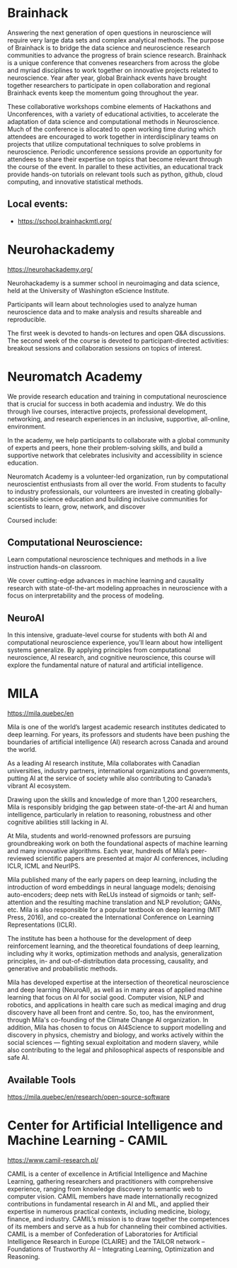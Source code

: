 # Brainhack

Answering the next generation of open questions in neuroscience will
require very large data sets and complex analytical methods. The
purpose of Brainhack is to bridge the data science and neuroscience
research communities to advance the progress of brain science
research. Brainhack is a unique conference that convenes researchers
from across the globe and myriad disciplines to work together on
innovative projects related to neuroscience. Year after year, global
Brainhack events have brought together researchers to participate in
open collaboration and regional Brainhack events keep the momentum
going throughout the year.

These collaborative workshops combine elements of Hackathons and
Unconferences, with a variety of educational activities, to accelerate
the adaptation of data science and computational methods in
Neuroscience. Much of the conference is allocated to open working time
during which attendees are encouraged to work together in
interdisciplinary teams on projects that utilize computational
techniques to solve problems in neuroscience. Periodic unconference
sessions provide an opportunity for attendees to share their expertise
on topics that become relevant through the course of the event. In
parallel to these activities, an educational track provide hands-on
tutorials on relevant tools such as python, github, cloud computing,
and innovative statistical methods.

## Local events:

- https://school.brainhackmtl.org/

# Neurohackademy

https://neurohackademy.org/

Neurohackademy is a summer school in neuroimaging and data science,
held at the University of Washington eScience Institute.

Participants will learn about technologies used to analyze human
neuroscience data and to make analysis and results shareable and
reproducible.

The first week is devoted to hands-on lectures and open Q&A
discussions. The second week of the course is devoted to
participant-directed activities: breakout sessions and collaboration
sessions on topics of interest.

# Neuromatch Academy

We provide research education and training in computational
neuroscience that is crucial for success in both academia and
industry. We do this through live courses, interactive projects,
professional development, networking, and research experiences in an
inclusive, supportive, all-online, environment.

In the academy, we help participants to collaborate with a global
community of experts and peers, hone their problem-solving skills, and
build a supportive network that celebrates inclusivity and
accessibility in science education.

Neuromatch Academy is a volunteer-led organization, run by
computational neuroscientist enthusiasts from all over the world.
From students to faculty to industry professionals, our volunteers are
invested in creating globally-accessible science education and
building inclusive communities for scientists to learn, grow, network,
and discover

Coursed include:

## Computational Neuroscience:

Learn computational neuroscience techniques and methods in a live
instruction hands-on classroom.

We cover cutting-edge advances in machine learning and causality
research with state-of-the-art modeling approaches in neuroscience
with a focus on interpretability and the process of modeling.

## NeuroAI

In this intensive, graduate-level course for students with both AI and
computational neuroscience experience, you’ll learn about how
intelligent systems generalize. By applying principles from
computational neuroscience, AI research, and cognitive neuroscience,
this course will explore the fundamental nature of natural and
artificial intelligence.

# MILA

https://mila.quebec/en

Mila is one of the world’s largest academic research institutes
dedicated to deep learning. For years, its professors and students
have been pushing the boundaries of artificial intelligence (AI)
research across Canada and around the world.

As a leading AI research institute, Mila collaborates with Canadian
universities, industry partners, international organizations and
governments, putting AI at the service of society while also
contributing to Canada’s vibrant AI ecosystem.

Drawing upon the skills and knowledge of more than 1,200 researchers,
Mila is responsibly bridging the gap between state-of-the-art Al and
human intelligence, particularly in relation to reasoning, robustness
and other cognitive abilities still lacking in Al.

At Mila, students and world-renowned professors are pursuing
groundbreaking work on both the foundational aspects of machine
learning and many innovative algorithms. Each year, hundreds of Mila’s
peer-reviewed scientific papers are presented at major AI conferences,
including ICLR, ICML and NeurIPS.

Mila published many of the early papers on deep learning, including
the introduction of word embeddings in neural language models;
denoising auto-encoders; deep nets with ReLUs instead of sigmoids or
tanh; self-attention and the resulting machine translation and NLP
revolution; GANs, etc. Mila is also responsible for a popular textbook
on deep learning (MIT Press, 2016), and co-created the International
Conference on Learning Representations (ICLR).

The institute has been a hothouse for the development of deep
reinforcement learning, and the theoretical foundations of deep
learning, including why it works, optimization methods and analysis,
generalization principles, in- and out-of-distribution data
processing, causality, and generative and probabilistic methods.

Mila has developed expertise at the intersection of theoretical
neuroscience and deep learning (NeuroAI), as well as in many areas of
applied machine learning that focus on AI for social good. Computer
vision, NLP and robotics, and applications in health care such as
medical imaging and drug discovery have all been front and centre. So,
too, has the environment, through Mila's co-founding of the Climate
Change AI organization. In addition, Mila has chosen to focus on
AI4Science to support modelling and discovery in physics, chemistry
and biology, and works actively within the social sciences — fighting
sexual exploitation and modern slavery, while also contributing to the
legal and philosophical aspects of responsible and safe AI.

##  Available Tools

https://mila.quebec/en/research/open-source-software

#  Center for Artificial Intelligence and Machine Learning - CAMIL

https://www.camil-research.pl/

CAMIL is a center of excellence in Artificial Intelligence and Machine
Learning, gathering researchers and practitioners with comprehensive
experience, ranging from knowledge discovery to semantic web to
computer vision. CAMIL members have made internationally recognized
contributions in fundamental research in AI and ML, and applied their
expertise in numerous practical contexts, including medicine, biology,
finance, and industry. CAMIL’s mission is to draw together the
competences of its members and serve as a hub for channeling their
combined activities. CAMIL is a member of Confederation of
Laboratories for Artificial Intelligence Research in Europe (CLAIRE)
and the TAILOR network – Foundations of Trustworthy AI – Integrating
Learning, Optimization and Reasoning.
